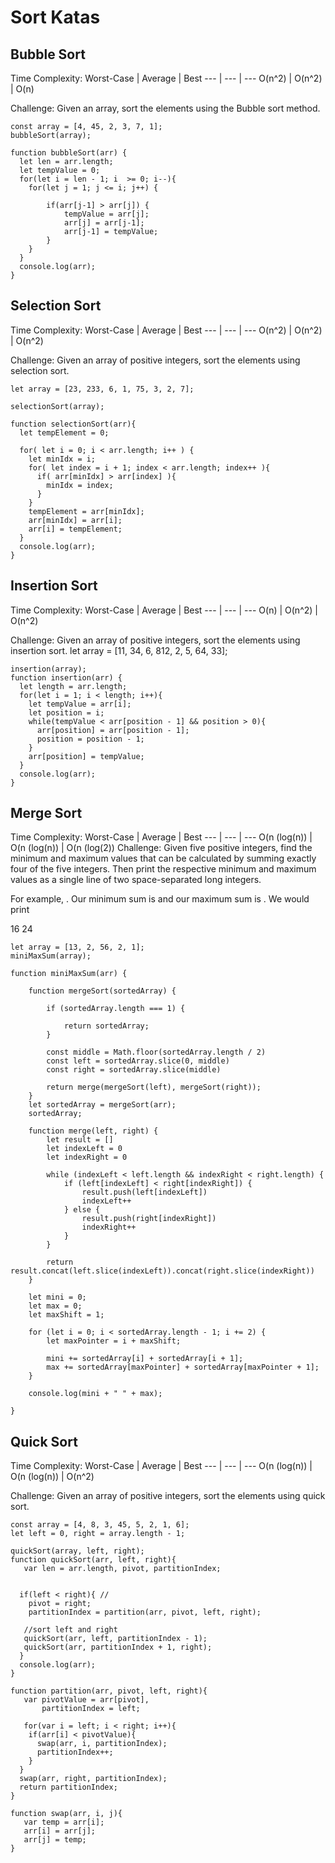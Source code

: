 # Sort Katas
## Bubble Sort
Time Complexity:
Worst-Case | Average | Best
--- | --- | ---
O(n^2) | O(n^2) | O(n)

Challenge:
Given an array, sort the elements using the Bubble sort method.

```
const array = [4, 45, 2, 3, 7, 1];
bubbleSort(array);

function bubbleSort(arr) {
  let len = arr.length;
  let tempValue = 0;
  for(let i = len - 1; i  >= 0; i--){
    for(let j = 1; j <= i; j++) {  
        
        if(arr[j-1] > arr[j]) {
            tempValue = arr[j];
            arr[j] = arr[j-1];
            arr[j-1] = tempValue;
        }
    }
  }
  console.log(arr);
}
```

## Selection Sort
Time Complexity:
Worst-Case | Average | Best
--- | --- | ---
O(n^2) | O(n^2) | O(n^2)

Challenge:
Given an array of positive integers, sort the elements using selection sort.
```
let array = [23, 233, 6, 1, 75, 3, 2, 7];

selectionSort(array);

function selectionSort(arr){
  let tempElement = 0;
  
  for( let i = 0; i < arr.length; i++ ) {
    let minIdx = i;
    for( let index = i + 1; index < arr.length; index++ ){
      if( arr[minIdx] > arr[index] ){
        minIdx = index;
      }
    }
    tempElement = arr[minIdx];
    arr[minIdx] = arr[i];
    arr[i] = tempElement;
  }  
  console.log(arr);
}
```

## Insertion Sort
Time Complexity:
Worst-Case | Average | Best
--- | --- | ---
O(n) | O(n^2) | O(n^2)

Challenge:
Given an array of positive integers, sort the elements using insertion sort.
let array = [11, 34, 6, 812, 2, 5, 64, 33];
```
insertion(array);
function insertion(arr) {
  let length = arr.length;
  for(let i = 1; i < length; i++){
    let tempValue = arr[i];
    let position = i;
    while(tempValue < arr[position - 1] && position > 0){
      arr[position] = arr[position - 1];
      position = position - 1;
    }
    arr[position] = tempValue;
  }
  console.log(arr);
}
```
## Merge Sort
Time Complexity:
Worst-Case | Average | Best
--- | --- | ---
O(n (log(n)) | O(n (log(n)) | O(n (log(2))
Challenge:
Given five positive integers, find the minimum and maximum values that can be calculated by summing exactly four of the five integers. Then print the respective minimum and maximum values as a single line of two space-separated long integers.

For example, . Our minimum sum is  and our maximum sum is . We would print

16 24
```
let array = [13, 2, 56, 2, 1];
miniMaxSum(array);

function miniMaxSum(arr) {

    function mergeSort(sortedArray) {
       
        if (sortedArray.length === 1) {
            
            return sortedArray;
        }

        const middle = Math.floor(sortedArray.length / 2) 
        const left = sortedArray.slice(0, middle) 
        const right = sortedArray.slice(middle) 

        return merge(mergeSort(left), mergeSort(right));
    }
    let sortedArray = mergeSort(arr);
    sortedArray;
  
    function merge(left, right) {
        let result = []
        let indexLeft = 0
        let indexRight = 0

        while (indexLeft < left.length && indexRight < right.length) {
            if (left[indexLeft] < right[indexRight]) {
                result.push(left[indexLeft])
                indexLeft++
            } else {
                result.push(right[indexRight])
                indexRight++
            }
        }

        return result.concat(left.slice(indexLeft)).concat(right.slice(indexRight))
    }

    let mini = 0;
    let max = 0;
    let maxShift = 1;
    
    for (let i = 0; i < sortedArray.length - 1; i += 2) {
        let maxPointer = i + maxShift;

        mini += sortedArray[i] + sortedArray[i + 1];
        max += sortedArray[maxPointer] + sortedArray[maxPointer + 1];
    }

    console.log(mini + " " + max);

}
```


## Quick Sort
Time Complexity:
Worst-Case | Average | Best
--- | --- | ---
O(n (log(n)) | O(n (log(n)) | O(n^2)

Challenge:
Given an array of positive integers, sort the elements using quick sort.
```
const array = [4, 8, 3, 45, 5, 2, 1, 6];
let left = 0, right = array.length - 1;

quickSort(array, left, right);
function quickSort(arr, left, right){
   var len = arr.length, pivot, partitionIndex;


  if(left < right){ // 
    pivot = right;
    partitionIndex = partition(arr, pivot, left, right);
    
   //sort left and right
   quickSort(arr, left, partitionIndex - 1);
   quickSort(arr, partitionIndex + 1, right);
  }
  console.log(arr);
}

function partition(arr, pivot, left, right){
   var pivotValue = arr[pivot],
       partitionIndex = left;

   for(var i = left; i < right; i++){
    if(arr[i] < pivotValue){
      swap(arr, i, partitionIndex);
      partitionIndex++;
    }
  }
  swap(arr, right, partitionIndex);
  return partitionIndex;
}

function swap(arr, i, j){
   var temp = arr[i];
   arr[i] = arr[j];
   arr[j] = temp;
}
```